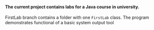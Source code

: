 #### The current project contains labs for a Java course in university.
FirstLab branch contains a folder with one ```FirstLab``` class.
The program demonstrates functional of a basic system output tool